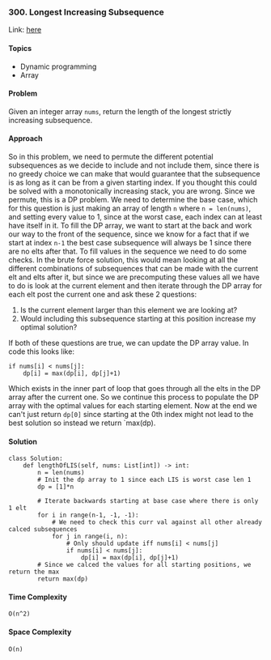 ### 300. Longest Increasing Subsequence

Link: [here](https://leetcode.com/problems/longest-increasing-subsequence/description/)

#### Topics
- Dynamic programming
- Array

#### Problem
Given an integer array `nums`, return the length of the longest strictly increasing subsequence.

#### Approach
So in this problem, we need to permute the different potential subsequences as we decide to include and not include them, since there is no greedy choice we can make that would guarantee that the subsequence is as long as it can be from a given starting index. If you thought this could be solved with a monotonically increasing stack, you are wrong. Since we permute, this is a DP problem.
We need to determine the base case, which for this question is just making an array of length `n` where `n = len(nums)`, and setting every value to 1, since at the worst case, each index can at least have itself in it.
To fill the DP array, we want to start at the back and work our way to the front of the sequence, since we know for a fact that if we start at index `n-1` the best case subsequence will always be 1 since there are no elts after that.
To fill values in the sequence we need to do some checks. In the brute force solution, this would mean looking at all the different combinations of subsequences that can be made with the current elt and elts after it, but since we are precomputing these values all we have to do is look at the current element and then iterate through the DP array for each elt post the current one and ask these 2 questions: 
1. Is the current element larger than this element we are looking at?
2. Would including this subsequence starting at this position increase my optimal solution?

If both of these questions are true, we can update the DP array value. In code this looks like:
```
if nums[i] < nums[j]:
    dp[i] = max(dp[i], dp[j]+1)
```
Which exists in the inner part of loop that goes through all the elts in the DP array after the current one. So we continue this process to populate the DP array with the optimal values for each starting element. 
Now at the end we can't just return `dp[0]` since starting at the 0th index might not lead to the best solution so instead we return `max(dp).

#### Solution
```
class Solution:
    def lengthOfLIS(self, nums: List[int]) -> int:
        n = len(nums)
        # Init the dp array to 1 since each LIS is worst case len 1
        dp = [1]*n

        # Iterate backwards starting at base case where there is only 1 elt
        for i in range(n-1, -1, -1):
            # We need to check this curr val against all other already calced subsequences
            for j in range(i, n):
                # Only should update iff nums[i] < nums[j]
                if nums[i] < nums[j]:
                    dp[i] = max(dp[i], dp[j]+1)
        # Since we calced the values for all starting positions, we return the max 
        return max(dp)
```

#### Time Complexity
`O(n^2)`

#### Space Complexity
`O(n)`

